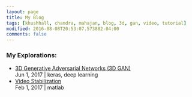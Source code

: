 ```yaml
---
layout: page
title: My Blog
tags: [khushhall, chandra, mahajan, blog, 3d, gan, video, tutorial]
modified: 2016-08-08T20:53:07.573882-04:00
comments: false
---
```


### My Explorations:

* [3D Generative Adversarial Networks (3D GAN)](3dgan/) <br /> Jun 1, 2017 | keras, deep learning
* [Video Stabilization](video-stabilization/) <br /> Feb 1, 2017 | matlab
<!--* [LSTM-explained](topic/LSTM/)-->
